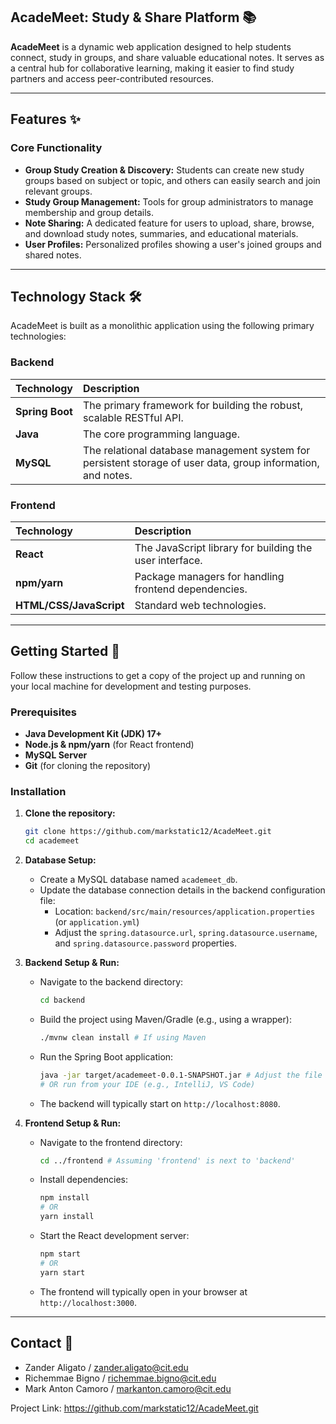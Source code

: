 ## AcadeMeet: Study & Share Platform 📚

**AcadeMeet** is a dynamic web application designed to help students connect, study in groups, and share valuable educational notes. It serves as a central hub for collaborative learning, making it easier to find study partners and access peer-contributed resources.

-----

## Features ✨

### Core Functionality

  * **Group Study Creation & Discovery:** Students can create new study groups based on subject or topic, and others can easily search and join relevant groups.
  * **Study Group Management:** Tools for group administrators to manage membership and group details.
  * **Note Sharing:** A dedicated feature for users to upload, share, browse, and download study notes, summaries, and educational materials.
  * **User Profiles:** Personalized profiles showing a user's joined groups and shared notes.

-----

## Technology Stack 🛠️

AcadeMeet is built as a monolithic application using the following primary technologies:

### Backend

| Technology | Description |
| :--- | :--- |
| **Spring Boot** | The primary framework for building the robust, scalable RESTful API. |
| **Java** | The core programming language. |
| **MySQL** | The relational database management system for persistent storage of user data, group information, and notes. |

### Frontend

| Technology | Description |
| :--- | :--- |
| **React** | The JavaScript library for building the user interface. |
| **npm/yarn** | Package managers for handling frontend dependencies. |
| **HTML/CSS/JavaScript** | Standard web technologies. |

-----

## Getting Started 🚀

Follow these instructions to get a copy of the project up and running on your local machine for development and testing purposes.

### Prerequisites

  * **Java Development Kit (JDK) 17+**
  * **Node.js & npm/yarn** (for React frontend)
  * **MySQL Server**
  * **Git** (for cloning the repository)

### Installation

1.  **Clone the repository:**

    ```bash
    git clone https://github.com/markstatic12/AcadeMeet.git
    cd academeet
    ```

2.  **Database Setup:**

      * Create a MySQL database named `academeet_db`.
      * Update the database connection details in the backend configuration file:
          * Location: `backend/src/main/resources/application.properties` (or `application.yml`)
          * Adjust the `spring.datasource.url`, `spring.datasource.username`, and `spring.datasource.password` properties.

3.  **Backend Setup & Run:**

      * Navigate to the backend directory:
        ```bash
        cd backend
        ```
      * Build the project using Maven/Gradle (e.g., using a wrapper):
        ```bash
        ./mvnw clean install # If using Maven
        ```
      * Run the Spring Boot application:
        ```bash
        java -jar target/academeet-0.0.1-SNAPSHOT.jar # Adjust the file name as needed
        # OR run from your IDE (e.g., IntelliJ, VS Code)
        ```
      * The backend will typically start on `http://localhost:8080`.

4.  **Frontend Setup & Run:**

      * Navigate to the frontend directory:
        ```bash
        cd ../frontend # Assuming 'frontend' is next to 'backend'
        ```
      * Install dependencies:
        ```bash
        npm install
        # OR
        yarn install
        ```
      * Start the React development server:
        ```bash
        npm start
        # OR
        yarn start
        ```
      * The frontend will typically open in your browser at `http://localhost:3000`.

-----

## Contact 📧

- Zander Aligato / zander.aligato@cit.edu
- Richemmae Bigno / richemmae.bigno@cit.edu
- Mark Anton Camoro / markanton.camoro@cit.edu

Project Link: https://github.com/markstatic12/AcadeMeet.git
